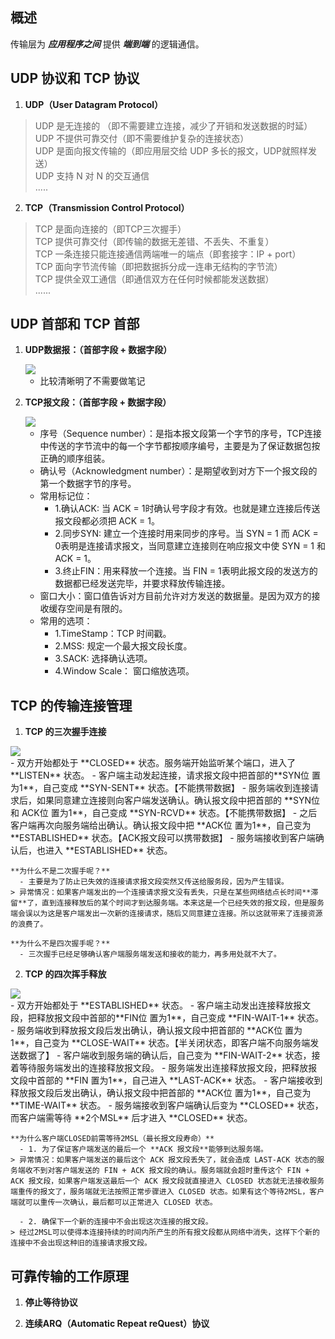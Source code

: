 ## 概述
传输层为 ***应用程序之间*** 提供 ***端到端*** 的逻辑通信。

## UDP 协议和 TCP 协议
1. **UDP（User Datagram Protocol）**
> UDP 是无连接的 （即不需要建立连接，减少了开销和发送数据的时延）   
> UDP 不提供可靠交付（即不需要维护复杂的连接状态）  
> UDP 是面向报文传输的（即应用层交给 UDP 多长的报文，UDP就照样发送）  
> UDP 支持 N 对 N 的交互通信  
> .....

2. **TCP（Transmission Control Protocol）**
> TCP 是面向连接的（即TCP三次握手）  
> TCP 提供可靠交付（即传输的数据无差错、不丢失、不重复）  
> TCP 一条连接只能连接通信两端唯一的端点（即套接字：IP + port）  
> TCP 面向字节流传输（即把数据拆分成一连串无结构的字节流）   
> TCP 提供全双工通信（即通信双方在任何时候都能发送数据）     
> ......

## UDP 首部和 TCP 首部
1. **UDP数据报：（首部字段 + 数据字段）**

    <img src="/notes/network/transportLayer/udp.png" style="display:block;margin:0 auto"/>

    - 比较清晰明了不需要做笔记
2. **TCP报文段：（首部字段 + 数据字段）**

    <img src="/notes/network/transportLayer/tcp.png" style="display:block;margin:0 auto"/>

    - 序号（Sequence number）：是指本报文段第一个字节的序号，TCP连接中传送的字节流中的每一个字节都按顺序编号，主要是为了保证数据包按正确的顺序组装。  
    - 确认号（Acknowledgment number）：是期望收到对方下一个报文段的第一个数据字节的序号。  
    - 常用标记位：
      - 1.确认ACK: 当 ACK = 1时确认号字段才有效。也就是建立连接后传送报文段都必须把 ACK = 1。
      - 2.同步SYN: 建立一个连接时用来同步的序号。当 SYN = 1 而 ACK = 0表明是连接请求报文，当同意建立连接则在响应报文中使 SYN = 1 和 ACK = 1。
      - 3.终止FIN：用来释放一个连接。当 FIN = 1表明此报文段的发送方的数据都已经发送完毕，并要求释放传输连接。
    - 窗口大小：窗口值告诉对方目前允许对方发送的数据量。是因为双方的接收缓存空间是有限的。
    - 常用的选项：
      - 1.TimeStamp：TCP 时间戳。
      - 2.MSS: 规定一个最大报文段长度。
      - 3.SACK: 选择确认选项。
      - 4.Window Scale： 窗口缩放选项。

## TCP 的传输连接管理
1. **TCP 的三次握手连接**
  <img src="/notes/network/transportLayer/handshake.jpg" style="display:block;margin:0 auto"/>
    - 双方开始都处于 **CLOSED** 状态。服务端开始监听某个端口，进入了 **LISTEN** 状态。
    - 客户端主动发起连接，请求报文段中把首部的**SYN位 置为1**，自己变成 **SYN-SENT** 状态。【不能携带数据】
    - 服务端收到连接请求后，如果同意建立连接则向客户端发送确认。确认报文段中把首部的 **SYN位 和 ACK位 置为1**，自己变成 **SYN-RCVD** 状态。【不能携带数据】
    - 之后客户端再次向服务端给出确认。确认报文段中把 **ACK位 置为1**，自己变为 **ESTABLISHED** 状态。【ACK报文段可以携带数据】
    - 服务端接收到客户端确认后，也进入 **ESTABLISHED** 状态。

    **为什么不是二次握手呢？**  
      - 主要是为了防止已失效的连接请求报文段突然又传送给服务段，因为产生错误。
    > 异常情况：如果客户端发出的一个连接请求报文没有丢失，只是在某些网络结点长时间**滞留**了，直到连接释放后的某个时间才到达服务端。本来这是一个已经失效的报文段，但是服务端会误以为这是客户端发出一次新的连接请求，随后又同意建立连接。所以这就带来了连接资源的浪费了。

    **为什么不是四次握手呢？**
      - 三次握手已经足够确认客户端服务端发送和接收的能力，再多用处就不大了。

2. **TCP 的四次挥手释放**
  <img src="/notes/network/transportLayer/release.jpg" style="display:block;margin:0 auto"/>
    - 双方开始都处于 **ESTABLISHED** 状态。
    - 客户端主动发出连接释放报文段，把释放报文段中首部的**FIN位 置为1**，自己变成 **FIN-WAIT-1** 状态。
    - 服务端收到释放报文段后发出确认，确认报文段中把首部的 **ACK位 置为1**，自己变为 **CLOSE-WAIT** 状态。【半关闭状态，即客户端不向服务端发送数据了】
    - 客户端收到服务端的确认后，自己变为 **FIN-WAIT-2** 状态，接着等待服务端发出的连接释放报文段。
    - 服务端发出连接释放报文段，把释放报文段中首部的 **FIN 置为1**，自己进入 **LAST-ACK** 状态。
    - 客户端接收到释放报文段后发出确认，确认报文段中把首部的 **ACK位 置为1**，自己变为 **TIME-WAIT** 状态。
    - 服务端接收到客户端确认后变为 **CLOSED** 状态，而客户端需等待 **2个MSL** 后才进入 **CLOSED** 状态。

    **为什么客户端CLOSED前需等待2MSL（最长报文段寿命）**  
      - 1. 为了保证客户端发送的最后一个 **ACK 报文段**能够到达服务端。
    > 异常情况：如果客户端发送的最后这个 ACK 报文段丢失了，就会造成 LAST-ACK 状态的服务端收不到对客户端发送的 FIN + ACK 报文段的确认。服务端就会超时重传这个 FIN + ACK 报文段，如果客户端发送最后一个 ACK 报文段就直接进入 CLOSED 状态就无法接收服务端重传的报文了，服务端就无法按照正常步骤进入 CLOSED 状态。如果有这个等待2MSL，客户端就可以重传一次确认，最后都可以正常进入 CLOSED 状态。

      - 2. 确保下一个新的连接中不会出现这次连接的报文段。
    > 经过2MSL可以使得本连接持续的时间内所产生的所有报文段都从网络中消失，这样下个新的连接中不会出现这种旧的连接请求报文段。

## 可靠传输的工作原理
1. **停止等待协议**

2. **连续ARQ（Automatic Repeat reQuest）协议**